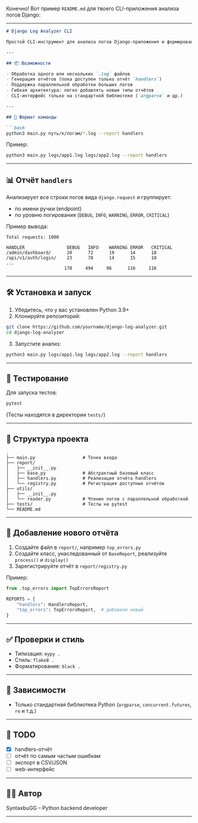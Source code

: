 Конечно! Вот пример `README.md` для твоего CLI-приложения анализа логов Django:

---

```markdown
# Django Log Analyzer CLI

Простой CLI-инструмент для анализа логов Django-приложения и формирования отчётов.

---

## 📦 Возможности

- Обработка одного или нескольких `.log` файлов
- Генерация отчётов (пока доступен только отчёт `handlers`)
- Поддержка параллельной обработки больших логов
- Гибкая архитектура: легко добавлять новые типы отчётов
- CLI-интерфейс только на стандартной библиотеке (`argparse` и др.)

---

## 📑 Формат команды

```bash
python3 main.py путь/к/логам/*.log --report handlers
```

Пример:

```bash
python3 main.py logs/app1.log logs/app2.log --report handlers
```

---

## 📊 Отчёт `handlers`

Анализирует все строки логов вида `django.request` и группирует:

- по имени ручки (endpoint)
- по уровню логирования (`DEBUG`, `INFO`, `WARNING`, `ERROR`, `CRITICAL`)

Пример вывода:

```
Total requests: 1000

HANDLER                DEBUG   INFO    WARNING ERROR   CRITICAL
/admin/dashboard/      20      72      19      14      18
/api/v1/auth/login/    23      78      14      15      18
...
                      178     494     96      116     116
```

---

## 🛠 Установка и запуск

1. Убедитесь, что у вас установлен Python 3.9+
2. Клонируйте репозиторий:

```bash
git clone https://github.com/yourname/django-log-analyzer.git
cd django-log-analyzer
```

3. Запустите анализ:

```bash
python3 main.py logs/app1.log logs/app2.log --report handlers
```

---

## 🧪 Тестирование

Для запуска тестов:

```bash
pytest
```

(Тесты находятся в директории `tests/`)

---

## 📁 Структура проекта

```
.
├── main.py                  # Точка входа
├── report/
│   ├── __init__.py
│   ├── base.py              # Абстрактный базовый класс
│   ├── handlers.py          # Реализация отчёта handlers
│   └── registry.py          # Регистрация доступных отчётов
├── utils/
│   ├── __init__.py
│   └── reader.py            # Чтение логов с параллельной обработкой
├── tests/                   # Тесты на pytest
└── README.md
```

---

## 🧩 Добавление нового отчёта

1. Создайте файл в `report/`, например `top_errors.py`
2. Создайте класс, унаследованный от `BaseReport`, реализуйте `process()` и `display()`
3. Зарегистрируйте отчёт в `report/registry.py`

Пример:

```python
from .top_errors import TopErrorsReport

REPORTS = {
    "handlers": HandlersReport,
    "top_errors": TopErrorsReport,  # добавили новый
}
```

---

## ✅ Проверки и стиль

- Типизация: `mypy .`
- Стиль: `flake8 .`
- Форматирование: `black .`

---

## 📎 Зависимости

- Только стандартная библиотека Python (`argparse`, `concurrent.futures`, `re` и т.д.)

---

## 📌 TODO

- [x] handlers-отчёт
- [ ] отчёт по самым частым ошибкам
- [ ] экспорт в CSV/JSON
- [ ] web-интерфейс

---

## 👨‍💻 Автор

SyntaxbuGG – Python backend developer

---
